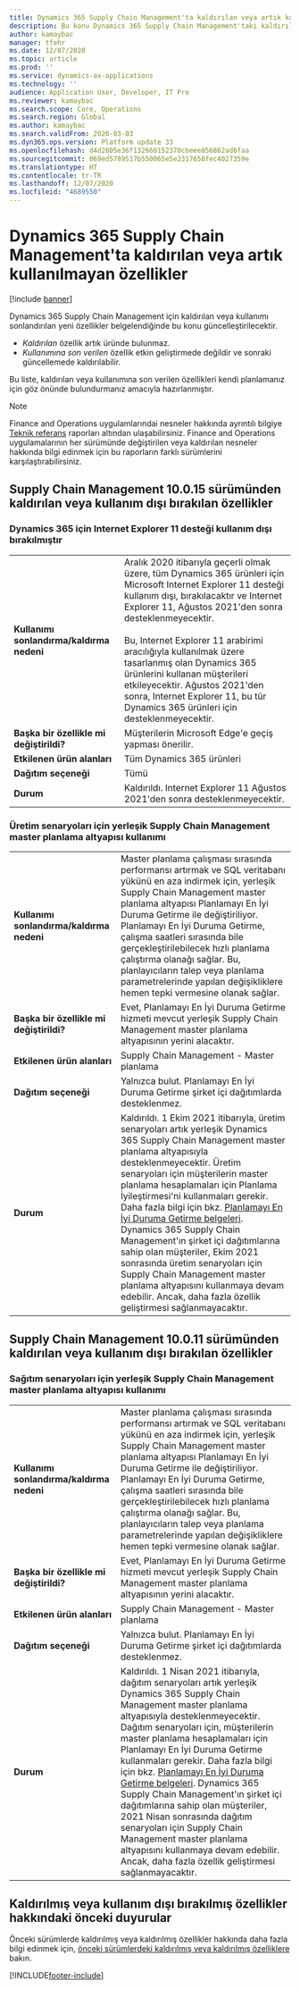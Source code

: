 ```yaml
---
title: Dynamics 365 Supply Chain Management'ta kaldırılan veya artık kullanılmayan özellikler
description: Bu konu Dynamics 365 Supply Chain Management'taki kaldırılmış veya kaldırılması planlanan özellikleri açıklar.
author: kamaybac
manager: tfehr
ms.date: 12/07/2020
ms.topic: article
ms.prod: ''
ms.service: dynamics-ax-applications
ms.technology: ''
audience: Application User, Developer, IT Pro
ms.reviewer: kamaybac
ms.search.scope: Core, Operations
ms.search.region: Global
ms.author: kamaybac
ms.search.validFrom: 2020-03-03
ms.dyn365.ops.version: Platform update 33
ms.openlocfilehash: d4d2805e36f132660152370cbeee856862ad6faa
ms.sourcegitcommit: 069ed5789517b550065e5e2317658fec4027359e
ms.translationtype: HT
ms.contentlocale: tr-TR
ms.lasthandoff: 12/07/2020
ms.locfileid: "4689550"
---
```

# <a name="removed-or-deprecated-features-in-dynamics-365-supply-chain-management"></a>Dynamics 365 Supply Chain Management'ta kaldırılan veya artık kullanılmayan özellikler

[!include [banner](../includes/banner.md)]

Dynamics 365 Supply Chain Management için kaldırılan veya kullanımı sonlandırılan yeni özellikler belgelendiğinde bu konu güncelleştirilecektir.

- *Kaldırılan* özellik artık üründe bulunmaz.
- *Kullanımına son verilen* özellik etkin geliştirmede değildir ve sonraki güncellemede kaldırılabilir.

Bu liste, kaldırılan veya kullanımına son verilen özellikleri kendi planlamanız için göz önünde bulundurmanız amacıyla hazırlanmıştır.

> [!NOTE]
> Finance and Operations uygulamlarındai nesneler hakkında ayrıntılı bilgiye [Teknik referans](https://mbs.microsoft.com/customersource/northamerica/AX/downloads/reports/axtechrefrep) raporları altından ulaşabilirsiniz. Finance and Operations uygulamalarının her sürümünde değiştirilen veya kaldırılan nesneler hakkında bilgi edinmek için bu raporların farklı sürümlerini karşılaştırabilirsiniz.

## <a name="features-removed-or-deprecated-in-the-supply-chain-management-10015-release"></a>Supply Chain Management 10.0.15 sürümünden kaldırılan veya kullanım dışı bırakılan özellikler

### <a name="internet-explorer-11-support-for-dynamics-365-is-deprecated"></a>Dynamics 365 için Internet Explorer 11 desteği kullanım dışı bırakılmıştır

|   |  |
|------------|--------------------|
| **Kullanımı sonlandırma/kaldırma nedeni** | Aralık 2020 itibarıyla geçerli olmak üzere, tüm Dynamics 365 ürünleri için Microsoft Internet Explorer 11 desteği kullanım dışı, bırakılacaktır ve Internet Explorer 11, Ağustos 2021'den sonra desteklenmeyecektir.<br><br>Bu, Internet Explorer 11 arabirimi aracılığıyla kullanılmak üzere tasarlanmış olan Dynamics 365 ürünlerini kullanan müşterileri etkileyecektir. Ağustos 2021'den sonra, Internet Explorer 11, bu tür Dynamics 365 ürünleri için desteklenmeyecektir. |
| **Başka bir özellikle mi değiştirildi?**   | Müşterilerin Microsoft Edge'e geçiş yapması önerilir.|
| **Etkilenen ürün alanları**         | Tüm Dynamics 365 ürünleri |
| **Dağıtım seçeneği**              | Tümü|
| **Durum**                         | Kaldırıldı. Internet Explorer 11 Ağustos 2021'den sonra desteklenmeyecektir.|

### <a name="use-of-built-in-supply-chain-management-master-planning-engine-for-manufacturing-scenarios"></a>Üretim senaryoları için yerleşik Supply Chain Management master planlama altyapısı kullanımı

|   |  |
|------------|--------------------|
| **Kullanımı sonlandırma/kaldırma nedeni** | Master planlama çalışması sırasında performansı artırmak ve SQL veritabanı yükünü en aza indirmek için, yerleşik Supply Chain Management master planlama altyapısı Planlamayı En İyi Duruma Getirme ile değiştiriliyor. Planlamayı En İyi Duruma Getirme, çalışma saatleri sırasında bile gerçekleştirilebilecek hızlı planlama çalıştırma olanağı sağlar. Bu, planlayıcıların talep veya planlama parametrelerinde yapılan değişikliklere hemen tepki vermesine olanak sağlar. |
| **Başka bir özellikle mi değiştirildi?**   | Evet, Planlamayı En İyi Duruma Getirme hizmeti mevcut yerleşik Supply Chain Management master planlama altyapısının yerini alacaktır. |
| **Etkilenen ürün alanları**         | Supply Chain Management - Master planlama |
| **Dağıtım seçeneği**              | Yalnızca bulut. Planlamayı En İyi Duruma Getirme şirket içi dağıtımlarda desteklenmez. |
| **Durum**                         | Kaldırıldı. 1 Ekim 2021 itibarıyla, üretim senaryoları artık yerleşik Dynamics 365 Supply Chain Management master planlama altyapısıyla desteklenmeyecektir. Üretim senaryoları için müşterilerin master planlama hesaplamaları için Planlama İyileştirmesi'ni kullanmaları gerekir. Daha fazla bilgi için bkz. [Planlamayı En İyi Duruma Getirme belgeleri](https://go.microsoft.com/fwlink/?linkid=2105830). Dynamics 365 Supply Chain Management'ın şirket içi dağıtımlarına sahip olan müşteriler, Ekim 2021 sonrasında üretim senaryoları için Supply Chain Management master planlama altyapısını kullanmaya devam edebilir. Ancak, daha fazla özellik geliştirmesi sağlanmayacaktır. |

## <a name="features-removed-or-deprecated-in-the-supply-chain-management-10011-release"></a>Supply Chain Management 10.0.11 sürümünden kaldırılan veya kullanım dışı bırakılan özellikler

### <a name="use-of-built-in-supply-chain-management-master-planning-engine-for-distribution-scenarios"></a>Sağıtım senaryoları için yerleşik Supply Chain Management master planlama altyapısı kullanımı

|   |  |
|------------|--------------------|
| **Kullanımı sonlandırma/kaldırma nedeni** | Master planlama çalışması sırasında performansı artırmak ve SQL veritabanı yükünü en aza indirmek için, yerleşik Supply Chain Management master planlama altyapısı Planlamayı En İyi Duruma Getirme ile değiştiriliyor. Planlamayı En İyi Duruma Getirme, çalışma saatleri sırasında bile gerçekleştirilebilecek hızlı planlama çalıştırma olanağı sağlar. Bu, planlayıcıların talep veya planlama parametrelerinde yapılan değişikliklere hemen tepki vermesine olanak sağlar. |
| **Başka bir özellikle mi değiştirildi?**   | Evet, Planlamayı En İyi Duruma Getirme hizmeti mevcut yerleşik Supply Chain Management master planlama altyapısının yerini alacaktır. |
| **Etkilenen ürün alanları**         | Supply Chain Management - Master planlama |
| **Dağıtım seçeneği**              | Yalnızca bulut. Planlamayı En İyi Duruma Getirme şirket içi dağıtımlarda desteklenmez. |
| **Durum**                         | Kaldırıldı. 1 Nisan 2021 itibarıyla, dağıtım senaryoları artık yerleşik Dynamics 365 Supply Chain Management master planlama altyapısıyla desteklenmeyecektir. Dağıtım senaryoları için, müşterilerin master planlama hesaplamaları için Planlamayı En İyi Duruma Getirme kullanmaları gerekir. Daha fazla bilgi için bkz. [Planlamayı En İyi Duruma Getirme belgeleri](https://go.microsoft.com/fwlink/?linkid=2105830). Dynamics 365 Supply Chain Management'ın şirket içi dağıtımlarına sahip olan müşteriler, 2021 Nisan sonrasında dağıtım senaryoları için Supply Chain Management master planlama altyapısını kullanmaya devam edebilir. Ancak, daha fazla özellik geliştirmesi sağlanmayacaktır. |

## <a name="previous-announcements-about-removed-or-deprecated-features"></a>Kaldırılmış veya kullanım dışı bırakılmış özellikler hakkındaki önceki duyurular

Önceki sürümlerde kaldırılmış veya kaldırılmış özellikler hakkında daha fazla bilgi edinmek için, [önceki sürümlerdeki kaldırılmış veya kaldırılmış özelliklere](../../fin-ops-core/dev-itpro/migration-upgrade/deprecated-features.md) bakın.


[!INCLUDE[footer-include](../../includes/footer-banner.md)]